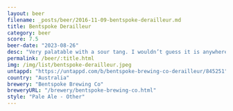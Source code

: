 ```yaml
---
layout: beer
filename: _posts/beer/2016-11-09-bentspoke-derailleur.md
title: Bentspoke Derailleur
category: beer
score: 7.5
beer-date: "2023-08-26"
desc: "Very palatable with a sour tang. I wouldn’t guess it is anywhere near this strength"
permalink: /beer/:title.html
img: /img/list/bentspoke-derailleur.jpeg
untappd: "https://untappd.com/b/bentspoke-brewing-co-derailleur/845251"
country: "Australia"
brewery: "Bentspoke Brewing Co"
breweryURL: "/brewery/bentspoke-brewing-co.html"
style: "Pale Ale - Other"
---
```


